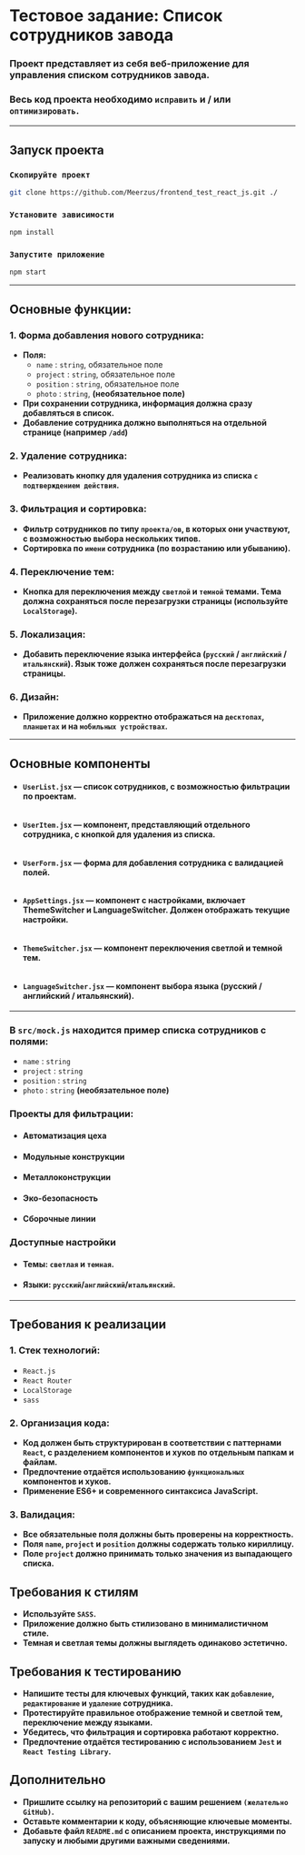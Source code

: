 # Тестовое задание: Список сотрудников завода

### Проект представляет из себя веб-приложение для управления списком сотрудников завода.
### Весь код проекта необходимо `исправить` и / или `оптимизировать`.

---

## Запуск проекта

### `Скопируйте проект`

```bash
git clone https://github.com/Meerzus/frontend_test_react_js.git ./
```

### `Установите зависимости`

```bash
npm install
```

### `Запустите приложение`

```bash
npm start
```

---

## Основные функции:

### 1. Форма добавления нового сотрудника:
   - **Поля:**
     - `name` : `string`, обязательное поле
     - `project` : `string`, обязательное поле
     - `position` : `string`, обязательное поле
     - `photo` : `string`, **(необязательное поле)**
   - **При сохранении сотрудника, информация должна сразу добавляться в список.**
   - **Добавление сотрудника должно выполняться на отдельной странице (например `/add`)**

### 2. Удаление сотрудника:
   - **Реализовать кнопку для удаления сотрудника из списка `с подтверждением действия`.**

### 3. Фильтрация и сортировка:
   - **Фильтр сотрудников по типу `проекта/ов`, в которых они участвуют, с возможностью выбора нескольких типов.**
   - **Сортировка по `имени` сотрудника (по возрастанию или убыванию).**

### 4. Переключение тем:
   - **Кнопка для переключения между `светлой` и `темной` темами. Тема должна сохраняться после перезагрузки страницы (используйте `LocalStorage`).**

### 5. Локализация:
   - **Добавить переключение языка интерфейса (`русский` / `английский` / `итальянский`). Язык тоже должен сохраняться после перезагрузки страницы.**

### 6. Дизайн:
   - **Приложение должно корректно отображаться на `десктопах`, `планшетах` и на `мобильных устройствах`.**

---
## Основные компоненты
   - #### `UserList.jsx` — список сотрудников, с возможностью фильтрации по проектам.
######
   - #### `UserItem.jsx` — компонент, представляющий отдельного сотрудника, с кнопкой для удаления из списка.
######
   - #### `UserForm.jsx` — форма для добавления сотрудника с валидацией полей.
######
   - #### `AppSettings.jsx` — компонент с настройками, включает ThemeSwitcher и LanguageSwitcher. Должен отображать текущие настройки.
######
   - #### `ThemeSwitcher.jsx` — компонент переключения светлой и темной тем.
######
   - #### `LanguageSwitcher.jsx` — компонент выбора языка (русский / английский / итальянский).

---

### В `src/mock.js` находится пример списка сотрудников с полями:

- `name` : `string`
- `project` : `string`
- `position` : `string`
- `photo` : `string` **(необязательное поле)**

### Проекты для фильтрации:
- #### Автоматизация цеха
- #### Модульные конструкции
- #### Металлоконструкции
- #### Эко-безопасность
- #### Сборочные линии

### Доступные настройки
- #### Темы: `светлая` и `темная`.
- #### Языки: `русский`/`английский`/`итальянский`.

---
## Требования к реализации
### 1. Стек технологий:
   - `React.js`
   - `React Router`
   - `LocalStorage`
   - `sass`

### 2. Организация кода:
   - **Код должен быть структурирован в соответствии с паттернами `React`, с разделением компонентов и хуков по отдельным папкам и файлам.**
   - **Предпочтение отдаётся использованию `функциональных` компонентов и хуков.**
   - **Применение ES6+ и современного синтаксиса JavaScript.**

### 3. Валидация:
   - **Все обязательные поля должны быть проверены на корректность.**
   - **Поля `name`, `project` и `position` должны содержать только кириллицу.**
   - **Поле `project` должно принимать только значения из выпадающего списка.**

## Требования к стилям
- **Используйте `SASS`.**
- **Приложение должно быть стилизовано в минималистичном стиле.**
- **Темная и светлая темы должны выглядеть одинаково эстетично.**

## Требования к тестированию
- **Напишите тесты для ключевых функций, таких как `добавление`, `редактирование` и `удаление` сотрудника.**
- **Протестируйте правильное отображение темной и светлой тем, переключение между языками.**
- **Убедитесь, что фильтрация и сортировка работают корректно.**
- **Предпочтение отдаётся тестированию с использованием `Jest` и `React Testing Library`.**

## Дополнительно
- **Пришлите ссылку на репозиторий с вашим решением `(желательно GitHub)`.**
- **Оставьте комментарии к коду, объясняющие ключевые моменты.**
- **Добавьте файл `README.md` с описанием проекта, инструкциями по запуску и любыми другими важными сведениями.**

